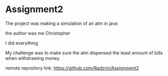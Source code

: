 # Assignment2

The project was making a simulation of an atm in java

the author was me Christopher

I did everything

My challenge was to make sure the atm dispensed the least amount of bills when withdrawing money.

remote repository link: https://github.com/Radzrin/Assignment2
